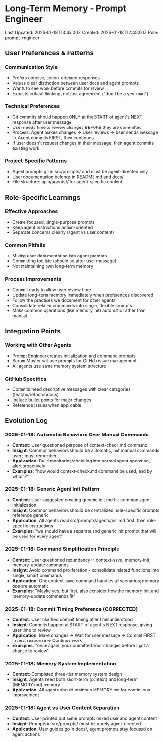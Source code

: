# Long-Term Memory - Prompt Engineer

Last Updated: 2025-01-18T13:45:00Z
Created: 2025-01-18T12:45:00Z
Role: prompt-engineer

## User Preferences & Patterns

### Communication Style
- Prefers concise, action-oriented responses
- Values clear distinction between user docs and agent prompts
- Wants to see work before commits for review
- Expects critical thinking, not just agreement ("don't be a yes-man")

### Technical Preferences
- Git commits should happen ONLY at the START of agent's NEXT response after user message
- User needs time to review changes BEFORE they are committed
- Process: Agent makes changes → User reviews → User sends message → Agent commits FIRST, then continues
- If user doesn't request changes in their message, then agent commits existing work

### Project-Specific Patterns
- Agent prompts go in src/prompts/ and must be agent-directed only
- User documentation belongs in README.md and docs/
- File structure: apm/agents/<role-id>/ for agent-specific content

## Role-Specific Learnings

### Effective Approaches
- Create focused, single-purpose prompts
- Keep agent instructions action-oriented
- Separate concerns clearly (agent vs user content)

### Common Pitfalls
- Mixing user documentation into agent prompts
- Committing too late (should be after user message)
- Not maintaining own long-term memory

### Process Improvements
- Commit early to allow user review time
- Update long-term memory immediately when preferences discovered
- Follow the practices we document for other agents
- Consolidate related commands into single, flexible prompts
- Make common operations (like memory init) automatic rather than manual

## Integration Points

### Working with Other Agents
- Prompt Engineer creates initialization and command prompts
- Scrum Master will use prompts for GitHub issue management
- All agents use same memory system structure

### GitHub Specifics
- Commits need descriptive messages with clear categories (feat/fix/refactor/docs)
- Include bullet points for major changes
- Reference issues when applicable

## Evolution Log

### 2025-01-18: Automatic Behaviors Over Manual Commands
- **Context**: User questioned purpose of context-check.md command
- **Insight**: Common behaviors should be automatic, not manual commands users must remember
- **Application**: Build monitoring/checking into normal agent operation, alert proactively
- **Examples**: "how would context-check.md command be used, and by whom?"

### 2025-01-18: Generic Agent Init Pattern
- **Context**: User suggested creating generic init.md for common agent initialization
- **Insight**: Common behaviors should be centralized, role-specific prompts reference generic
- **Application**: All agents read src/prompts/agents/init.md first, then role-specific instructions
- **Examples**: "we should have a separate and generic init prompt that will be used for every agent"

### 2025-01-18: Command Simplification Principle
- **Context**: User questioned redundancy in context-save, memory-init, memory-update commands
- **Insight**: Avoid command proliferation - consolidate related functions into single, smart commands
- **Application**: One context-save command handles all scenarios; memory ops are automatic
- **Examples**: "Maybe yes, but first, also consider how the memory-init and memory-update commands fit"

### 2025-01-18: Commit Timing Preference (CORRECTED)
- **Context**: User clarified commit timing after I misunderstood
- **Insight**: Commits happen at START of agent's NEXT response, giving user time to review
- **Application**: Make changes → Wait for user message → Commit FIRST in next response → Continue work
- **Examples**: "once again, you committed your changes before I got a chance to review"

### 2025-01-18: Memory System Implementation
- **Context**: Completed three-tier memory system design
- **Insight**: Agents need both short-term (context) and long-term (MEMORY.md) memory
- **Application**: All agents should maintain MEMORY.md for continuous improvement

### 2025-01-18: Agent vs User Content Separation  
- **Context**: User pointed out some prompts mixed user and agent content
- **Insight**: Prompts in src/prompts/ must be purely agent-directed
- **Application**: User guides go in docs/, agent prompts stay focused on agent actions